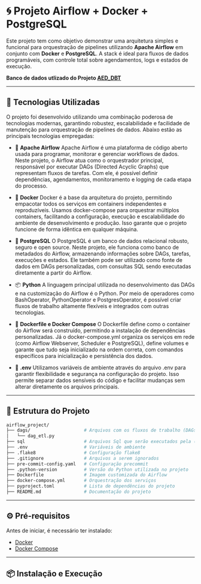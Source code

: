 
# 🌀 Projeto Airflow + Docker + PostgreSQL

Este projeto tem como objetivo demonstrar uma arquitetura simples e funcional para orquestração de pipelines utilizando **Apache Airflow** em conjunto com **Docker** e **PostgreSQL**. A stack é ideal para fluxos de dados programáveis, com controle total sobre agendamentos, logs e estados de execução.

**Banco de dados utlizado do Projeto [AED_DBT](https://github.com/Prog-LucasAlves/AED_DBT)**

---

## 🚀 Tecnologias Utilizadas

O projeto foi desenvolvido utilizando uma combinação poderosa de tecnologias modernas, garantindo robustez, escalabilidade e facilidade de manutenção para orquestração de pipelines de dados. Abaixo estão as principais tecnologias empregadas:

- 🔧 **Apache Airflow**
Apache Airflow é uma plataforma de código aberto usada para programar, monitorar e gerenciar workflows de dados. Neste projeto, o Airflow atua como o orquestrador principal, responsável por executar DAGs (Directed Acyclic Graphs) que representam fluxos de tarefas. Com ele, é possível definir dependências, agendamentos, monitoramento e logging de cada etapa do processo.

- 🐳 **Docker**
Docker é a base da arquitetura do projeto, permitindo empacotar todos os serviços em containers independentes e reproduzíveis. Usamos docker-compose para orquestrar múltiplos containers, facilitando a configuração, execução e escalabilidade do ambiente de desenvolvimento e produção. Isso garante que o projeto funcione de forma idêntica em qualquer máquina.

- 🐘 **PostgreSQL**
O PostgreSQL é um banco de dados relacional robusto, seguro e open source. Neste projeto, ele funciona como banco de metadados do Airflow, armazenando informações sobre DAGs, tarefas, execuções e estados. Ele também pode ser utilizado como fonte de dados em DAGs personalizadas, com consultas SQL sendo executadas diretamente a partir do Airflow.

- 📦 **Python**
A linguagem principal utilizada no desenvolvimento das DAGs e na customização do Airflow é o Python. Por meio de operadores como BashOperator, PythonOperator e PostgresOperator, é possível criar fluxos de trabalho altamente flexíveis e integrados com outras tecnologias.

- 📁 **Dockerfile e Docker Compose**
O Dockerfile define como o container do Airflow será construído, permitindo a instalação de dependências personalizadas. Já o docker-compose.yml organiza os serviços em rede (como Airflow Webserver, Scheduler e PostgreSQL), define volumes e garante que tudo seja inicializado na ordem correta, com comandos específicos para inicialização e persistência dos dados.

- 📄 **.env**
Utilizamos variáveis de ambiente através do arquivo .env para garantir flexibilidade e segurança na configuração do projeto. Isso permite separar dados sensíveis do código e facilitar mudanças sem alterar diretamente os arquivos principais.

---

## 📁 Estrutura do Projeto

```bash
airflow_project/
├── dags/                    # Arquivos com os fluxos de trabalho (DAGs)
│   └── dag_etl.py
├── sql                      # Arquivos Sql que serão executados pela (DAG)
├── .env                     # Variáveis de ambiente
├── .flake8                  # Configuração flake8
├── .gitignore               # Arquivos a serem ignorados
├── pre-commit-config.yaml   # Configuração precommit
├── .python-version          # Versão do Python utilizada no projeto
├── Dockerfile               # Imagem customizada do Airflow
├── docker-compose.yml       # Orquestração dos serviços
├── pyproject.toml           # Lista de dependências do projeto
├── README.md                # Documentação do projeto

```

---

## ⚙️ Pré-requisitos

Antes de iniciar, é necessário ter instalado:

- [Docker](https://www.docker.com/)
- [Docker Compose](https://docs.docker.com/compose/)

---

## 📦 Instalação e Execução
